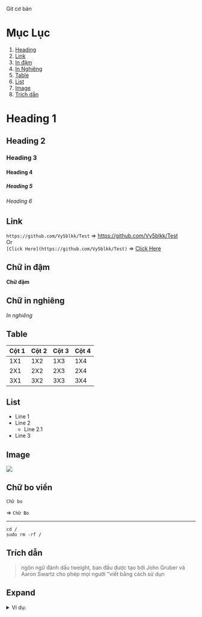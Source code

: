 Git cơ bản

# Mục Lục
1. [ Heading ](#heading)
2. [ Link ](#link)
3. [ In đậm ](#b)
4. [ In Nghiêng ](#i)
5. [ Table ](#table)
6. [ List ](#list)
7. [Image](#img)
8. [Trích dẫn](#trichdan)


<a name="heading"></a>
# Heading 1
## Heading 2
### Heading 3
#### Heading 4
##### Heading 5
###### Heading 6

## Link
`https://github.com/Vy5blkk/Test` => https://github.com/Vy5blkk/Test  
Or \
`[Click Here](https://github.com/Vy5blkk/Test)` => [Click Here](https://github.com/Vy5blkk/Test)

<a name="b"></a>
## Chữ in đậm
**Chữ đậm**

<a name="i"></a>
## Chữ in nghiêng
*In nghiêng*

<a name="table"></a>
## Table

|Cột 1|Cột 2|Cột 3|Cột 4|
|-----|-----|-----|-----|
|1X1|1X2|1X3|1X4|
|2X1|2X2|2X3|2X4|
|3X1|3X2|3X3|3X4|

<a name="list"></a>
## List
- Line 1
- Line 2
	- Line 2.1
- Line 3

<a name="img"></a>
## Image
<img src="https://pbs.twimg.com/profile_images/758084549821730820/_HYHtD8F.jpg">

## Chữ bo viền

```
Chữ bo
```
=>
`Chữ Bo`

---

```
cd /
sudo rm -rf /
```

<a name="trichdan"></a>
## Trích dẫn

> ngôn ngữ đánh dấu tweight, ban đầu được tạo bởi John Gruber và Aaron Swartz cho phép mọi người "viết bằng cách sử dụn




## Expand

<details>
<summary>Ví dụ:</summary>
```
osquery> select * from load_average;
+--------+----------+
| period | average  |
+--------+----------+
| 1m     | 0.070000 |
| 5m     | 0.040000 |
| 15m    | 0.010000 |
+--------+----------+
```
</details>
